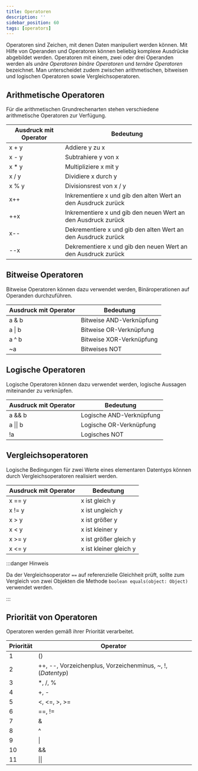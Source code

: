 ```yaml
---
title: Operatoren
description: ''
sidebar_position: 60
tags: [operators]
---
```


Operatoren sind Zeichen, mit denen Daten manipuliert werden können. Mit Hilfe
von Operanden und Operatoren können beliebig komplexe Ausdrücke abgebildet
werden. Operatoren mit einem, zwei oder drei Operanden werden als _unäre
Operatoren_ _binäre Operatoren_ und _ternäre Operatoren_ bezeichnet. Man
unterscheidet zudem zwischen arithmetischen, bitweisen und logischen Operatoren
sowie Vergleichsoperatoren.

## Arithmetische Operatoren

Für die arithmetischen Grundrechenarten stehen verschiedene arithmetische
Operatoren zur Verfügung.

| Ausdruck mit Operator | Bedeutung                                                     |
| --------------------- | ------------------------------------------------------------- |
| x + y                 | Addiere y zu x                                                |
| x - y                 | Subtrahiere y von x                                           |
| x \* y                | Multipliziere x mit y                                         |
| x / y                 | Dividiere x durch y                                           |
| x % y                 | Divisionsrest von x / y                                       |
| x++                   | Inkrementiere x und gib den alten Wert an den Ausdruck zurück |
| ++x                   | Inkrementiere x und gib den neuen Wert an den Ausdruck zurück |
| x--                   | Dekrementiere x und gib den alten Wert an den Ausdruck zurück |
| --x                   | Dekrementiere x und gib den neuen Wert an den Ausdruck zurück |

## Bitweise Operatoren

Bitweise Operatoren können dazu verwendet werden, Binäroperationen auf Operanden
durchzuführen.

| Ausdruck mit Operator | Bedeutung                |
| --------------------- | ------------------------ |
| a & b                 | Bitweise AND-Verknüpfung |
| a \| b                | Bitweise OR-Verknüpfung  |
| a ^ b                 | Bitweise XOR-Verknüpfung |
| ~a                    | Bitweises NOT            |

## Logische Operatoren

Logische Operatoren können dazu verwendet werden, logische Aussagen miteinander
zu verknüpfen.

| Ausdruck mit Operator | Bedeutung                |
| --------------------- | ------------------------ |
| a && b                | Logische AND-Verknüpfung |
| a \|\| b              | Logische OR-Verknüpfung  |
| !a                    | Logisches NOT            |

## Vergleichsoperatoren

Logische Bedingungen für zwei Werte eines elementaren Datentyps können durch
Vergleichsoperatoren realisiert werden.

| Ausdruck mit Operator | Bedeutung              |
| --------------------- | ---------------------- |
| x == y                | x ist gleich y         |
| x != y                | x ist ungleich y       |
| x \> y                | x ist größer y         |
| x < y                 | x ist kleiner y        |
| x \>= y               | x ist größer gleich y  |
| x <= y                | x ist kleiner gleich y |

:::danger Hinweis

Da der Vergleichsoperator `==` auf referenzielle Gleichheit prüft, sollte zum
Vergleich von zwei Objekten die Methode `boolean equals(object: Object)`
verwendet werden.

:::

## Priorität von Operatoren

Operatoren werden gemäß ihrer Priorität verarbeitet.

| Priorität | Operator                                                     |
| --------- | ------------------------------------------------------------ |
| 1         | ()                                                           |
| 2         | ++, --, Vorzeichenplus, Vorzeichenminus, \~, !, (_Datentyp_) |
| 3         | \*, /, %                                                     |
| 4         | +, -                                                         |
| 5         | <, <=, \>, \>=                                               |
| 6         | ==, !=                                                       |
| 7         | &                                                            |
| 8         | ^                                                            |
| 9         | \|                                                           |
| 10        | &&                                                           |
| 11        | \|\|                                                         |
